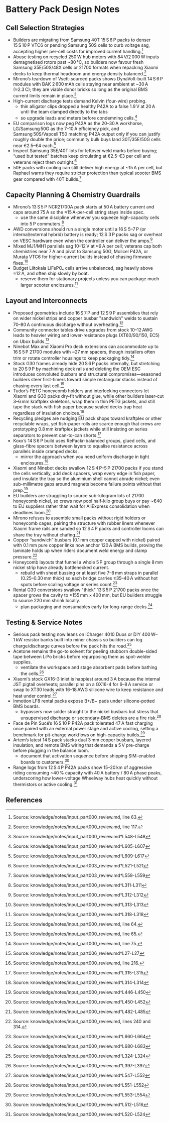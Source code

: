 # Battery Pack Design Notes

## Cell Selection Strategies

- Builders are migrating from Samsung 40T 15 S 6 P packs to denser 15 S 10 P VTC6 or pending Samsung 50S cells to curb voltage sag, accepting higher per-cell costs for improved current handling.[^pack_cells]
- Abuse testing on recycled 250 W hub motors with 84 V/2 000 W inputs demagnetised rotors past ~80 °C, so builders now favour fresh Samsung 35E/50S/48X cells or 21700 formats when repacking Xiaomi decks to keep thermal headroom and energy density balanced.[^cell_refresh]
- Mirono’s teardown of Vsett-sourced packs shows DynaVolt-built 14 S 6 P modules with BAK 2 600 mAh cells staying near ambient at ~30 A (≈2.3 C); they are viable donor bricks so long as the original BMS current limits remain in place.[^1]
- High-current discharge tests demand Kelvin (four-wire) probing.
  - thin alligator clips dropped a healthy P42A to a false 1.9 V at 20 A until the team clamped directly to the tabs
  - so upgrade leads and meters before condemning cells.[^2]
- EU comparison logs now peg P42A as the 20–30 A workhorse, LG/Samsung 50G as the 7–10 A efficiency pick, and Samsung 50S/Vapcell T50 matching P42A output only if you can justify roughly double the price; community bulk buys land 30T/35E/50G cells near €2.5–€4 each.[^3]
- Inspect Samsung 35E/40T lots for leftover weld marks before buying; “used but tested” batches keep circulating at €2.5–€3 per cell and veterans reject them outright.[^cell_vigilance]
- 50E packs with cooling can still deliver high energy at ~15 A per cell, but Raphael warns they require stricter protection than typical scooter BMS gear compared with 40T builds.[^50e_protection]

## Capacity Planning & Chemistry Guardrails

- Mirono’s 13 S 5 P NCR21700A pack starts at 50 A battery current and caps around 75 A so the ≈15 A-per-cell string stays inside spec.
  - use the same discipline whenever you squeeze high-capacity cells into 5 P commuters.[^4]
- AWD conversions should run a single motor until a 16 S 5–7 P (or internal/external hybrid) battery is ready; 12 S 3 P packs sag or overheat on VESC hardware even when the controller can deliver the amps.[^5]
- Mixed MJ1/MH1 parallels sag 10–12 V at ≈9 A per cell; veterans cap both chemistries near 7 A and pivot to Samsung 50G, Molicel P42A, or Murata VTC6 for higher-current builds instead of chasing firmware fixes.[^6]
- Budget Liitokala LiFePO₄ cells arrive unbalanced, sag heavily above ≈12 A, and often ship slowly by boat.
  - reserve them for stationary projects unless you can package much larger scooter enclosures.[^7]

## Layout and Interconnects

- Proposed geometries include 16 S 7 P and 12 S 9 P assemblies that rely on wider nickel strips and copper busbar "sandwich" welds to sustain 70–80 A continuous discharge without overheating.[^pack_layout]
- Community connector tables drive upgrades from stock 10–12 AWG leads to heavier wiring and lower-resistance plugs (XT60/90/150, EC5) on Ubox builds.[^pack_connectors]
- Ninebot Max and Xiaomi Pro deck extensions can accommodate up to 16 S 5 P 21700 modules with ~27 mm spacers, though installers often trim or rotate controller housings to keep packaging tidy.[^deck_extension]
- Stock G30 frames already hide 20 S 6 P packs internally, but stretching to 20 S 9 P by machining deck rails and deleting the OEM ESC introduces convoluted busbars and structural compromises—seasoned builders steer first-timers toward simple rectangular stacks instead of chasing every last cell.[^g30-20s9p]
- Tudor’s PETG honeycomb holders and interlocking connectors let Xiaomi and G30 packs dry-fit without glue, while other builders laser-cut 3–6 mm kraftplex skeletons, wrap them in thin PETG jackets, and still tape the stack with fish paper because sealed decks trap heat regardless of insulation choices.[^petg_honeycomb]
- Recycling pledges are nudging EU pack shops toward kraftplex or other recyclable wraps, yet fish-paper rolls are scarce enough that crews are prototyping 0.8 mm kraftplex jackets while still insisting on series separators to prevent can-to-can shorts.[^8]
- Koxx’s 14 S 6 P build uses RePackr-balanced groups, glued cells, and glass-fibre spacers between layers to equalise resistance across parallels inside cramped decks.
  - mirror the approach when you need uniform discharge in tight enclosures.[^9]
- Xiaomi and Ninebot decks swallow 12 S 4 P–5 P 21700 packs if you stand the cells vertically, add deck spacers, wrap every edge in fish paper, and insulate the tray so the aluminium shell cannot abrade nickel; even sub-millimetre gaps around magnets become failure points without that prep.[^10]
- EU builders are struggling to source sub-kilogram lots of 21700 honeycomb nickel, so crews now pool half-kilo group buys or pay ~€40 to EU suppliers rather than wait for AliExpress consolidation when deadlines loom.[^11]
- Mirono refuses to assemble small packs without rigid holders or honeycomb cages, pairing the structure with rubber liners whenever Xiaomi frame rails are sanded so 12 S 4 P packs and controller looms can share the tray without chafing.[^12]
- Copper “sandwich” busbars (0.1 mm copper capped with nickel) paired with 0.1 mm pure copper links now anchor 120 A BMS builds, proving the laminate holds up when riders document weld energy and clamp pressure.[^copper_sandwich]
- Honeycomb layouts that funnel a whole 5 P group through a single 8 mm nickel strip have already bottlenecked current.
  - rebuild with sheet bussing or at least five 7–8 mm straps in parallel (0.25–0.30 mm thick) so each bridge carries ≥35–40 A without hot spots before scaling voltage or series count.[^13]
- Rental G30 conversions swallow "thick" 13 S 5 P 21700 packs once the spacer grows the cavity to ≈155 mm × 400 mm, but EU builders struggle to source 220 mm shrink locally.
  - plan packaging and consumables early for long-range decks.[^14]

## Testing & Service Notes

- Serious pack testing now leans on iCharger 4010 Duos or DIY 400 W–1 kW resistor banks built into miner chassis so builders can log charge/discharge curves before the pack hits the road.[^15]
- Acetone remains the go-to solvent for peeling stubborn double-sided tape between LiPo bricks before repurposing them as spot-welder supplies.
  - ventilate the workspace and stage absorbent pads before bathing the cells.[^16]
- Xiaomi’s stock GX16-3 inlet is happiest around 3 A because the internal JST pigtail overheats; parallel pins on a GX16-4 for 6–8 A service or swap to XT30 leads with 16–18 AWG silicone wire to keep resistance and heat under control.[^17]
- Inmotion LF8 rental packs expose B+/B− pads under silicone-potted BMS boards.
  - bypassers now solder straight to the nickel busbars but stress that unsupervised discharge or secondary-BMS deletes are a fire risk.[^18]
- Face de Pin Sucé’s 16 S 10 P P42A pack tolerated 47 A fast charging once paired with an external power stage and active cooling, setting a benchmark for pit-charge workflows on high-capacity builds.[^19]
- Artem’s latest 14 S pack stacks dual 3 mm copper busbars, layered insulation, and remote BMS wiring that demands a 5 V pre-charge before plugging in the balance loom.
  - document that activation sequence before shipping SIM-enabled boards to customers.[^20]
- Range logs from 12 S 4 P P42A packs show 15–20 km of aggressive riding consuming ~40 % capacity with 40 A battery / 80 A phase peaks, underscoring how lower-voltage Wheelway hubs heat quickly without thermistors or active cooling.[^21]

[^pack_cells]: Source: knowledge/notes/input_part000_review.md, line 63.
[^cell_refresh]: Source: knowledge/notes/input_part000_review.md, line 117.
[^pack_layout]: Source: knowledge/notes/input_part000_review.md, line 64.
[^pack_connectors]: Source: knowledge/notes/input_part000_review.md, line 65.
[^deck_extension]: Source: knowledge/notes/input_part000_review.md, line 75.
[^g30-20s9p]: Source: knowledge/notes/input_part006_review.md†L27-L27
[^petg_honeycomb]: Source: knowledge/notes/input_part000_review.md, line 216.
[^copper_sandwich]: Source: knowledge/notes/input_part000_review.md, lines 240 and 314.


## References

[^1]: Source: knowledge/notes/input_part000_review.md†L548-L548
[^2]: Source: knowledge/notes/input_part000_review.md†L605-L607
[^3]: Source: knowledge/notes/input_part000_review.md†L609-L617
[^4]: Source: knowledge/notes/input_part000_review.md†L311-L311
[^5]: Source: knowledge/notes/input_part000_review.md†L312-L312
[^6]: Source: knowledge/notes/input_part000_review.md†L313-L313
[^7]: Source: knowledge/notes/input_part000_review.md†L318-L318
[^8]: Source: knowledge/notes/input_part000_review.md†L315-L315
[^9]: Source: knowledge/notes/input_part000_review.md†L314-L314
[^10]: Source: knowledge/notes/input_part000_review.md†L446-L450
[^11]: Source: knowledge/notes/input_part000_review.md†L450-L452
[^12]: Source: knowledge/notes/input_part000_review.md†L482-L485
[^13]: Source: knowledge/notes/input_part000_review.md†L660-L664
[^14]: Source: knowledge/notes/input_part000_review.md†L680-L683
[^15]: Source: knowledge/notes/input_part000_review.md†L324-L324
[^16]: Source: knowledge/notes/input_part000_review.md†L397-L397
[^17]: Source: knowledge/notes/input_part000_review.md†L547-L552
[^18]: Source: knowledge/notes/input_part000_review.md†L551-L552
[^19]: Source: knowledge/notes/input_part000_review.md†L553-L554
[^20]: Source: knowledge/notes/input_part000_review.md†L512-L516
[^21]: Source: knowledge/notes/input_part000_review.md†L520-L524
[^cell_vigilance]: Source: knowledge/notes/input_part003_review.md†L521-L521
[^50e_protection]: Source: knowledge/notes/input_part003_review.md†L559-L559
